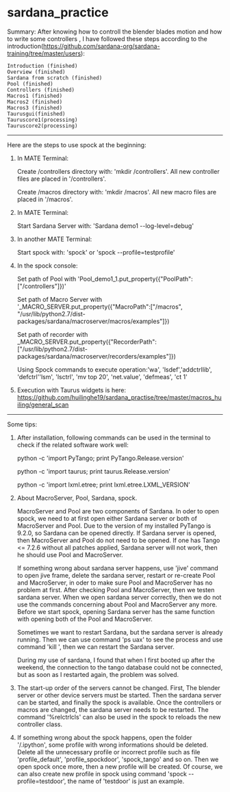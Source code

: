 # sardana_practice

Summary: 
After knowing how to controll the blender blades motion and how to write some controllers , I have followed these steps according to the introduction(https://github.com/sardana-org/sardana-training/tree/master/users):

    Introduction (finished)
    Overview (finished)
    Sardana from scratch (finished)
    Pool (finished)
    Controllers (finished)
    Macros1 (finished)
    Macros2 (finished)
    Macros3 (finished)
    Taurusgui(finished)
    Tauruscore1(processing)
    Tauruscore2(processing)


----------------------------------------------------------------------------------------------------------------------------------------

Here are the steps to use spock at the beginning:

1. In MATE Terminal: 
  
    Create /controllers directory with: 'mkdir /controllers'. All new controller files are placed in '/controllers'.
  
    Create /macros directory with: 'mkdir /macros'. All new macro files are placed in '/macros'.
  
2. In MATE Terminal:
  
    Start Sardana Server with: 'Sardana demo1 --log-level=debug' 
  
3. In another MATE Terminal: 
  
    Start spock with: 'spock' or 'spock --profile=testprofile'
 
  
4. In the spock console:
   
   Set path of Pool with 'Pool_demo1_1.put_property({"PoolPath":["/controllers"]})'
   
   Set path of Macro Server with '_MACRO_SERVER.put_property({"MacroPath":["/macros", "/usr/lib/python2.7/dist-packages/sardana/macroserver/macros/examples"]})
   
   Set path of recorder with _MACRO_SERVER.put_property({"RecorderPath":["/usr/lib/python2.7/dist-packages/sardana/macroserver/recorders/examples"]})
   
   Using Spock commands to execute operation:'wa', 'lsdef','addctrllib', 'defctrl''lsm', 'lsctrl', 'mv top 20', 'net.value', 'defmeas', 'ct 1'
   
 5. Execution with Taurus widgets is here: https://github.com/huilinghe19/sardana_practise/tree/master/macros_huiling/general_scan
   


-----------------------------------------------------------------------------------------------------------------------------------------
Some tips:


1. After installation, following commands can be used in the terminal to check if the related software work well:

    python -c 'import PyTango; print PyTango.Release.version'

    python -c 'import taurus; print taurus.Release.version'

    python -c 'import lxml.etree; print lxml.etree.LXML_VERSION'
   
    
2. About MacroServer, Pool, Sardana, spock.
    
    MacroServer and Pool are two components of Sardana. In oder to open spock, we need to at first open either Sardana server or both of MacroServer and Pool. Due to the version of my installed PyTango is 9.2.0, so Sardana can be opened directly. If Sardana server is opened, then MacroServer and Pool do not need to be opened. If one has Tango <= 7.2.6 without all patches applied, Sardana server will not work, then he should use Pool and MacroServer.
    
     If something wrong about sardana server happens, use 'jive' command to open jive frame, delete the sardana server, restart or re-create Pool and MacroServer, in oder to make sure Pool and MacroServer has no problem at first. After checking Pool and MacroServer, then we testen sardana server. When we open sardana server correctly, then we do not use the commands concerning about Pool and MacroServer any more. Before we start spock, opening Sardana server has the same function with opening both of the Pool and MacroServer. 
     
    Sometimes we want to restart Sardana, but the sardana server is already running. Then we can use command 'ps uax' to see the process and use command 'kill ', then we can restart the Sardana server. 

    During my use of sardana, I found that when I first booted up after the weekend, the connection to the tango database could not be connected, but as soon as I restarted again, the problem was solved. 
    
3. The start-up order of the servers cannot be changed. First, The blender server or other device servers must be started. Then the sardana server can be started, and finally the spock is available. Once the controllers or macros are changed, the sardana server needs to be restarted. The command '%relctrlcls' can also be used in the spock to reloads the new controller class.


4. If something wrong about the spock happens, open the folder '/.ipython', some profile with wrong informations should be deleted. Delete all the unnecessary profile or incorrect profile such as file 'profile_default', 'profile_spockdoor', 'spock_tango' and so on. Then we open spock once more, then a new profile will be created. Of course, we can also create new profile in spock using command 'spock --profile=testdoor', the name of 'testdoor' is just an example.

